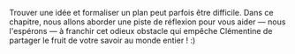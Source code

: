 Trouver une idée et formaliser un plan peut parfois être difficile. Dans ce chapitre, nous allons aborder une piste de réflexion pour vous aider — nous l'espérons — à franchir cet odieux obstacle qui empêche Clémentine de partager le fruit de votre savoir au monde entier ! :)